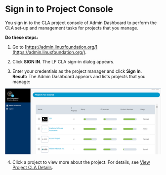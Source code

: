 # Sign in to Project Console

You sign in to the CLA project console of Admin Dashboard to perform the CLA set-up and management tasks for projects that you manage.

**Do these steps:**

1. Go to [https://admin.linuxfoundation.org/](https://admin.linuxfoundation.org/).

2. Click **SIGN IN**. The LF CLA sign-in dialog appears.

3. Enter your credentials as the project manager and click **Sign In**.  
**Result:** The Admin Dashboard appears and lists projects that you manage:

![Admin Dashboard](../../../.gitbook/assets/admin-dashboard.png)

4. Click a project to view more about the project. For details, see [View Project CLA Details](view-cla-details.md).

